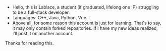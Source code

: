 - Hello, this is Lablace, a student (if graduated, lifelong one :P) struggling to be a full-stack developer.
- Languages: C++, Java, Python, Vue...
- Above all, for some reason this account is just for learning. That's to say, it may only contain forked repositories. If I have my new ideas realized, I'll post it on another account.

Thanks for reading this.
